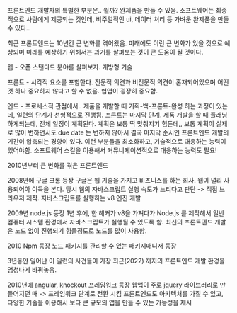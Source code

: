 프론트엔드 개발자의 특별한 부분은.. 뭘까?
완제품을 만들 수 있음. 소프트웨어는 최종적으로 사람에게 제공되는 것인데, 비주얼적인 ui, 데이터 처리 등 가벼운 완제품을 만들 수 있다..

최근 프론트엔드는 10년간 큰 변화를 겪어왔음. 미래에도 이런 큰 변화가 있을 것으로 예상되며 미래를 예상하기 위해서는 과거를 살펴보는 것이 큰 도움이 될 것이다.

웹 - 오픈 스탠다드 분야를 살펴보자. 개방형 기술

프론트 - 시각적 요소를 포함한다. 전문적 의견과 비전문적 의견이 혼재되어있으며 어떤 것 하나 중요하지 않다고 할 수 없음. 협업이 굉장히 중요함. 

엔드 - 프로세스적 관점에서.. 제품을 개발할 때 기획-백-프론트-완성 하는 과정이 있는데, 일련의 단계가 선형적으로 진행됨. 프론트는 마지막 단계. 제품 개발을 할 때 플래닝 하게되는데, 전체 일정이 계획된다. 계획은 보통 딱 맞춰지기 힘든데,, 보통 계획이 실제로 많이 변하면서도 due date 는 변하지 않아서 결국 마지막 순서인 프론트엔드 개발의 기간이 압축되는 경향이 있다. 이런 부분들을 최소화하고, 기술적으로 대응하는 능력이 있어야함. 소프트웨어 스킬을 이용해서 커뮤니케이션적으로 대응하는 능력도 필요!



2010년부터 큰 변화를 겪은 프론트엔드

2008년에 구글 크롬 등장
구글은 웹 기술을 가지고 비즈니스를 하는 회사. 웹이 널리 사용되어야 이득을 본다. 당시 웹의 자바스크립트 실행 속도가 느리다고 판단 -> 직접 브라우저 제작. 자바스크립트를 실행하는 v8 엔진 개발

2009년 node.js 등장
1년 후에, 한 해커가 v8을 가져다가 Node.js 를 제작해서 일반 컴퓨터 시스템 환경에서 자바스크립트가 실행될 수 있도록 함. 최신의 프론트엔드 개발은 노드 없이 진행되기 힘들정도로 노드를 많이 사용함.

2010 Npm 등장
노드 패키지를 관리할 수 있는 패키지매니저 등장

3년동안 일어난 이 일련의 사건들이 가장 최근(2022) 까지의 프론트엔드 개발 환경을 엄청나게 바꿔놓음.



2010년에 angular, knockout 프레임워크 등장
웹앱이 주로 jquery 라이브러리로 만들어지던 때 -> 프레임워크 단계로 전환 시킴 
프론트엔드도 아키텍처를 가질 수 있고, 다양한 기술을 이용해서 보다 큰 규모의 앱을 만들 수 있는 가능성을 제시



